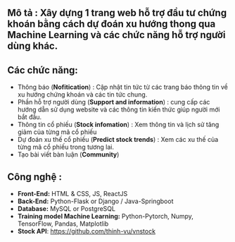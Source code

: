 ## Mô tả : Xây dựng 1 trang web hỗ trợ đầu tư chứng khoán bằng cách dự đoán xu hướng thong qua Machine Learning và các chức năng hỗ trợ người dùng khác.

## Các chức năng:
* Thông báo (<strong>Nofitication</strong>) : Cập nhật tin tức từ các trang báo thông tin về xu hướng chứng khoán và các tin tức chung.
* Phần hỗ trợ người dùng (<strong>Support and information</strong>) : cung cấp các hướng dẫn sử dụng website và các thông tin kiến thức giúp người mới bắt đầu.
* Thông tin cổ phiếu (<strong>Stock infomation</strong>) : Xem thông tin và lịch sử tăng giảm của từng mã cổ phiếu
* Dự đoán xu thế cổ phiếu (<strong>Predict stock trends</strong>) : Xem các xu thế của từng mã cổ phiếu trong tương lai.
* Tạo bài viết bàn luận (<strong>Community</strong>)


## Công nghệ :  
  * <strong>Front-End:</strong> HTML & CSS, JS, ReactJS
  * <strong>Back-End:</strong> Python-Flask or Django / Java-Springboot
  * <strong>Database:</strong> MySQL or PostgreSQL
  * <strong>Training model Machine Learning:</strong> Python-Pytorch, Numpy, TensorFlow, Pandas, Matplotlib
  * <strong>Stock API</strong>: https://github.com/thinh-vu/vnstock

